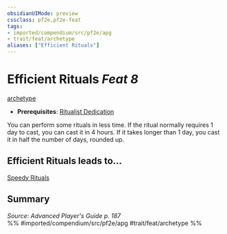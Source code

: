 ```yaml
---
obsidianUIMode: preview
cssclass: pf2e,pf2e-feat
tags:
- imported/compendium/src/pf2e/apg
- trait/feat/archetype
aliases: ["Efficient Rituals"]
---
```

# Efficient Rituals  *Feat 8*  
[archetype](archetype.md)  

- **Prerequisites**: [Ritualist Dedication](ritualist-dedication-apg.md)

You can perform some rituals in less time. If the ritual normally requires 1 day to cast, you can cast it in 4 hours. If it takes longer than 1 day, you cast it in half the number of days, rounded up.

## Efficient Rituals leads to...

[Speedy Rituals](speedy-rituals-apg.md)

## Summary

*Source: Advanced Player's Guide p. 187*  
%% #imported/compendium/src/pf2e/apg #trait/feat/archetype %%